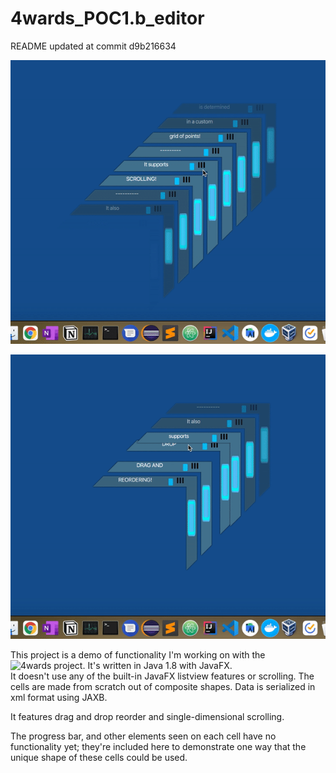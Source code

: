 # 4wards_POC1.b_editor
README updated at commit d9b216634

![](Scroll.gif)

![](DragAndDrop.gif)

This project is a demo of functionality I'm working on with the ![4wards project](github.com/tunepruner/4wards). It's written in Java 1.8 with JavaFX.  
It doesn't use any of the built-in JavaFX listview features or scrolling. 
The cells are made from scratch out of composite shapes. 
Data is serialized in xml format using JAXB.

It features drag and drop reorder and single-dimensional scrolling. 

The progress bar, and other elements seen on each cell have no functionality yet; they're included here to demonstrate one way that the unique shape of these cells could be used.
